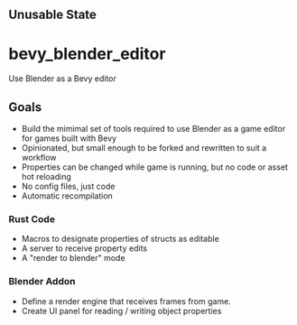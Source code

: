 ## Unusable State

# bevy_blender_editor
Use Blender as a Bevy editor

## Goals
- Build the mimimal set of tools required to use Blender as a game editor for games built with Bevy
- Opinionated, but small enough to be forked and rewritten to suit a workflow
- Properties can be changed while game is running, but no code or asset hot reloading
- No config files, just code
- Automatic recompilation

### Rust Code
- Macros to designate properties of structs as editable
- A server to receive property edits
- A "render to blender" mode
### Blender Addon
- Define a render engine that receives frames from game.
- Create UI panel for reading / writing object properties
